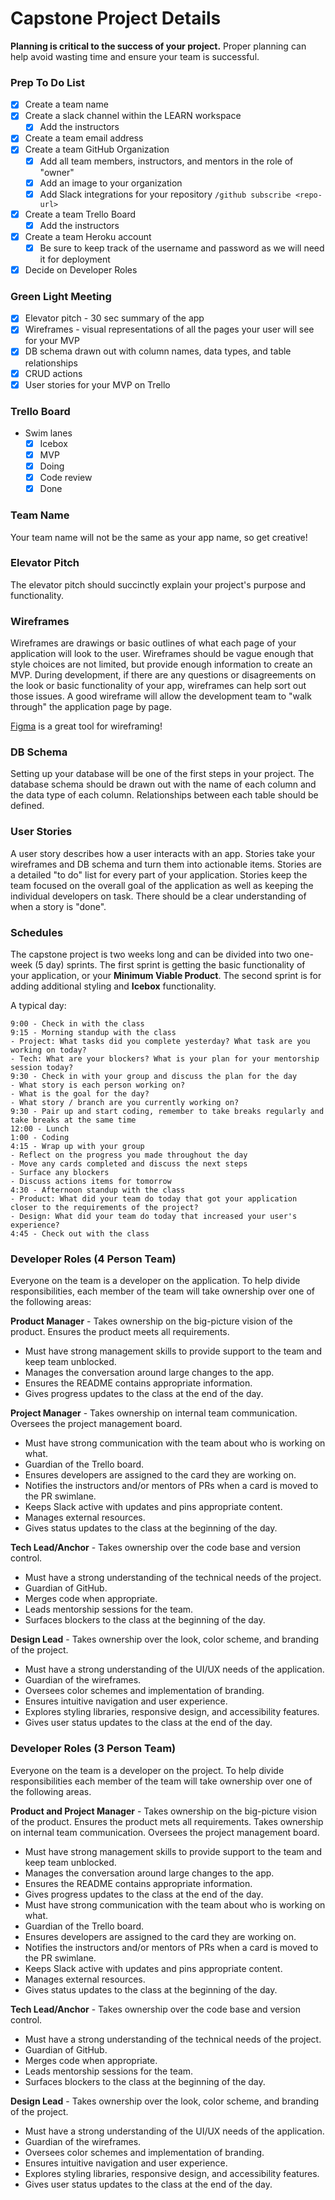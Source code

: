 # Capstone Project Details

**Planning is critical to the success of your project.** Proper planning can help avoid wasting time and ensure your team is successful.

### Prep To Do List
- [x] Create a team name
- [x] Create a slack channel within the LEARN workspace
  - [x] Add the instructors
- [x] Create a team email address
- [x] Create a team GitHub Organization
  - [x] Add all team members, instructors, and mentors in the role of "owner"
  - [x] Add an image to your organization
  - [x] Add Slack integrations for your repository `/github subscribe <repo-url>`
- [x] Create a team Trello Board
  - [x] Add the instructors
- [x] Create a team Heroku account
  - [x] Be sure to keep track of the username and password as we will need it for deployment
- [x] Decide on Developer Roles

### Green Light Meeting
- [x] Elevator pitch - 30 sec summary of the app
- [x] Wireframes - visual representations of all the pages your user will see for your MVP
- [x] DB schema drawn out with column names, data types, and table relationships
- [x] CRUD actions
- [x] User stories for your MVP on Trello

### Trello Board
- Swim lanes
  - [x] Icebox
  - [x] MVP
  - [x] Doing
  - [x] Code review
  - [x] Done

### Team Name
Your team name will not be the same as your app name, so get creative!

### Elevator Pitch
The elevator pitch should succinctly explain your project's purpose and functionality.

### Wireframes
Wireframes are drawings or basic outlines of what each page of your application will look to the user. Wireframes should be vague enough that style choices are not limited, but provide enough information to create an MVP. During development, if there are any questions or disagreements on the look or basic functionality of your app, wireframes can help sort out those issues. A good wireframe will allow the development team to "walk through" the application page by page.

[Figma](https://www.figma.com/) is a great tool for wireframing!

### DB Schema
Setting up your database will be one of the first steps in your project. The database schema should be drawn out with the name of each column and the data type of each column. Relationships between each table should be defined.

### User Stories
A user story describes how a user interacts with an app. Stories take your wireframes and DB schema and turn them into actionable items. Stories are a detailed "to do" list for every part of your application. Stories keep the team focused on the overall goal of the application as well as keeping the individual developers on task. There should be a clear understanding of when a story is "done".

### Schedules
The capstone project is two weeks long and can be divided into two one-week (5 day) sprints. The first sprint is getting the basic functionality of your application, or your **Minimum Viable Product**. The second sprint is for adding additional styling and **Icebox** functionality.

A typical day:
```
9:00 - Check in with the class
9:15 - Morning standup with the class
- Project: What tasks did you complete yesterday? What task are you working on today?
- Tech: What are your blockers? What is your plan for your mentorship session today?
9:30 - Check in with your group and discuss the plan for the day
- What story is each person working on?
- What is the goal for the day?
- What story / branch are you currently working on?
9:30 - Pair up and start coding, remember to take breaks regularly and take breaks at the same time
12:00 - Lunch
1:00 - Coding
4:15 - Wrap up with your group
- Reflect on the progress you made throughout the day
- Move any cards completed and discuss the next steps
- Surface any blockers
- Discuss actions items for tomorrow
4:30 - Afternoon standup with the class
- Product: What did your team do today that got your application closer to the requirements of the project?
- Design: What did your team do today that increased your user's experience?
4:45 - Check out with the class
```

### Developer Roles (4 Person Team)
Everyone on the team is a developer on the application. To help divide responsibilities, each member of the team will take ownership over one of the following areas:

**Product Manager** - Takes ownership on the big-picture vision of the product. Ensures the product meets all requirements.
- Must have strong management skills to provide support to the team and keep team unblocked.
- Manages the conversation around large changes to the app.
- Ensures the README contains appropriate information.
- Gives progress updates to the class at the end of the day.

**Project Manager** - Takes ownership on internal team communication. Oversees the project management board.
- Must have strong communication with the team about who is working on what.
- Guardian of the Trello board.
- Ensures developers are assigned to the card they are working on.
- Notifies the instructors and/or mentors of PRs when a card is moved to the PR swimlane.
- Keeps Slack active with updates and pins appropriate content.
- Manages external resources.
- Gives status updates to the class at the beginning of the day.

**Tech Lead/Anchor** - Takes ownership over the code base and version control.
- Must have a strong understanding of the technical needs of the project.
- Guardian of GitHub.
- Merges code when appropriate.
- Leads mentorship sessions for the team.
- Surfaces blockers to the class at the beginning of the day.

**Design Lead** - Takes ownership over the look, color scheme, and branding of the project.
- Must have a strong understanding of the UI/UX needs of the application.
- Guardian of the wireframes.
- Oversees color schemes and implementation of branding.
- Ensures intuitive navigation and user experience.
- Explores styling libraries, responsive design, and accessibility features.
- Gives user status updates to the class at the end of the day.

### Developer Roles (3 Person Team)
Everyone on the team is a developer on the project. To help divide responsibilities each member of the team will take ownership over one of the following areas.

**Product and Project Manager** - Takes ownership on the big-picture vision of the product. Ensures the product mets all requirements. Takes ownership on internal team communication. Oversees the project management board.
- Must have strong management skills to provide support to the team and keep team unblocked.
- Manages the conversation around large changes to the app.
- Ensures the README contains appropriate information.
- Gives progress updates to the class at the end of the day.
- Must have strong communication with the team about who is working on what.
- Guardian of the Trello board.
- Ensures developers are assigned to the card they are working on.
- Notifies the instructors and/or mentors of PRs when a card is moved to the PR swimlane.
- Keeps Slack active with updates and pins appropriate content.
- Manages external resources.
- Gives status updates to the class at the beginning of the day.

**Tech Lead/Anchor** - Takes ownership over the code base and version control.
- Must have a strong understanding of the technical needs of the project.
- Guardian of GitHub.
- Merges code when appropriate.
- Leads mentorship sessions for the team.
- Surfaces blockers to the class at the beginning of the day.

**Design Lead** - Takes ownership over the look, color scheme, and branding of the project.
- Must have a strong understanding of the UI/UX needs of the application.
- Guardian of the wireframes.
- Oversees color schemes and implementation of branding.
- Ensures intuitive navigation and user experience.
- Explores styling libraries, responsive design, and accessibility features.
- Gives user status updates to the class at the end of the day.
